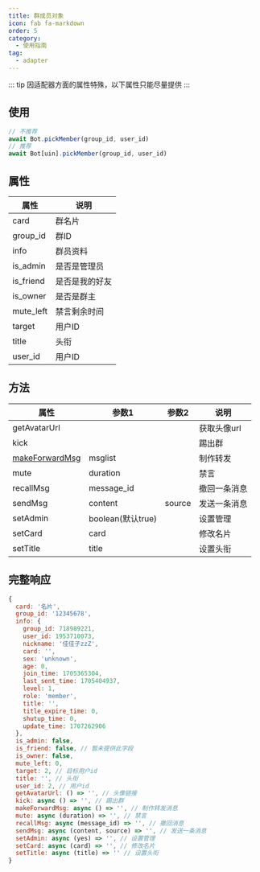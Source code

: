 ```yaml
---
title: 群成员对象
icon: fab fa-markdown
order: 5
category:
  - 使用指南
tag:
  - adapter
---
```


::: tip
因适配器方面的属性特殊，以下属性只能尽量提供
:::

## 使用
```js
// 不推荐
await Bot.pickMember(group_id, user_id)
// 推荐
await Bot[uin].pickMember(group_id, user_id)
```

## 属性

| 属性      | 说明           |
| --------- | -------------- |
| card      | 群名片         |
| group_id  | 群ID           |
| info      | 群员资料       |
| is_admin  | 是否是管理员   |
| is_friend | 是否是我的好友 |
| is_owner  | 是否是群主     |
| mute_left | 禁言剩余时间   |
| target    | 用户ID         |
| title     | 头衔           |
| user_id   | 用户ID         |


## 方法

| 属性                                  | 参数1             | 参数2  | 说明         |
| ------------------------------------- | ----------------- | ------ | ------------ |
| getAvatarUrl                          |                   |        | 获取头像url  |
| kick                                  |                   |        | 踢出群       |
| [makeForwardMsg](./makeForwardMsg.md) | msglist           |        | 制作转发     |
| mute                                  | duration          |        | 禁言         |
| recallMsg                             | message_id        |        | 撤回一条消息 |
| sendMsg                               | content           | source | 发送一条消息 |
| setAdmin                              | boolean(默认true) |        | 设置管理     |
| setCard                               | card              |        | 修改名片     |
| setTitle                              | title             |        | 设置头衔     |


## 完整响应
```js
{
  card: '名片',
  group_id: '12345678',
  info: {
    group_id: 718989221,
    user_id: 1953710073,
    nickname: '佳佳子zzZ',
    card: '',
    sex: 'unknown',
    age: 0,
    join_time: 1705365304,
    last_sent_time: 1705404937,
    level: 1,
    role: 'member',
    title: '',
    title_expire_time: 0,
    shutup_time: 0,
    update_time: 1707262906
  },
  is_admin: false,
  is_friend: false, // 暂未提供此字段
  is_owner: false,
  mute_left: 0,
  target: 2, // 目标用户id
  title: '', // 头衔
  user_id: 2, // 用户id
  getAvatarUrl: () => '', // 头像链接
  kick: async () => '', // 踢出群
  makeForwardMsg: async () => '', // 制作转发消息
  mute: async (duration) => '', // 禁言
  recallMsg: async (message_id) => '', // 撤回消息
  sendMsg: async (content, source) => '', // 发送一条消息
  setAdmin: async (yes) => '', // 设置管理
  setCard: async (card) => '', // 修改名片
  setTitle: async (title) => '' // 设置头衔
}
```